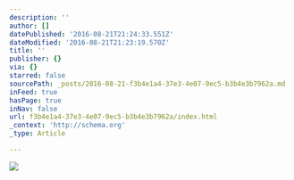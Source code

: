 ```yaml
---
description: ''
author: []
datePublished: '2016-08-21T21:24:33.551Z'
dateModified: '2016-08-21T21:23:19.570Z'
title: ''
publisher: {}
via: {}
starred: false
sourcePath: _posts/2016-08-21-f3b4e1a4-37e3-4e07-9ec5-b3b4e3b7962a.md
inFeed: true
hasPage: true
inNav: false
url: f3b4e1a4-37e3-4e07-9ec5-b3b4e3b7962a/index.html
_context: 'http://schema.org'
_type: Article

---
```

![](https://the-grid-user-content.s3-us-west-2.amazonaws.com/a30f3496-b72a-4ddf-9a6e-0c3f3fcbe2c4.jpg)